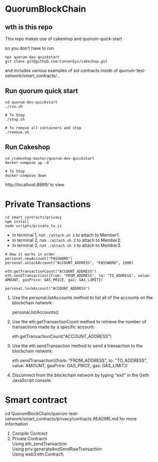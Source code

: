 # QuorumBlockChain

## wth is this repo

This repo makes use of cakeshop and quorum-quick-start

so you don't have to run

```
npx quorum-dev-quickstart
git clone git@github.com:ConsenSys/cakeshop.git
```

and includes various examples of sol contracts inside of quorum-test-network/smart_contracts/..

## Run quorum quick start

```
cd quorum-dev-quickstart
./run.sh

# To Stop
./stop.sh

# To remove all containers and stop
./remove.sh
```

## Run Cakeshop

```
cd /cakeshop-master/quorum-dev-quickstart
docker-compose up -d

# To Stop
docker-compose down
```

http://localhost:8999/ to view

# Private Transactions

```
cd smart_contracts/privacy
npm install
node scripts/private_tx.js
```

- In terminal 1, run `./attach.sh 1` to attach to Member1.
- In terminal 2, run `./attach.sh 2` to attach to Member2.
- In terminal 3, run `./attach.sh 3` to attach to Member3.

```
# How it works in order
personal.newAccount("PASSWORD")
personal.unlockAccount("ACCOUNT_ADDRESS", "PASSWORD", 1000)

eth.getTransactionCount("ACCOUNT_ADDRESS")
eth.sendTransaction({from: "FROM_ADDRESS", to: "TO_ADDRESS", value: AMOUNT, gasPrice: GAS_PRICE, gas: GAS_LIMIT})

personal.lockAccount("ACCOUNT_ADDRESS")
```

1. Use the personal.listAccounts method to list all of the accounts on the blockchain network:

   personal.listAccounts()

2. Use the eth.getTransactionCount method to retrieve the number of transactions made by a specific account:

   eth.getTransactionCount("ACCOUNT_ADDRESS")

3. Use the eth.sendTransaction method to send a transaction to the blockchain network:

   eth.sendTransaction({from: "FROM_ADDRESS", to: "TO_ADDRESS", value: AMOUNT, gasPrice: GAS_PRICE, gas: GAS_LIMIT})

4. Disconnect from the blockchain network by typing "exit" in the Geth JavaScript console.

# Smart contract

cd QuorumBlockChain/quorum-test-network/smart_contracts/privacy/contracts
README.md for more information

1. Compile Contract
2. Private Contracts\
   Using eth_sendTransaction\
   Using priv.generateAndSendRawTransaction\
   Using web3.eth.Contract\
